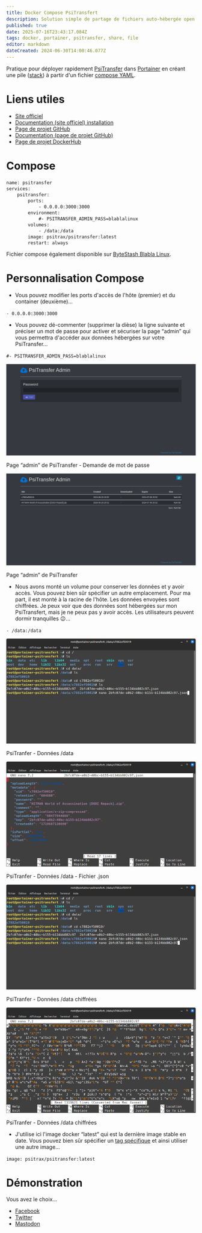 ```yaml
---
title: Docker Compose PsiTransfert
description: Solution simple de partage de fichiers auto-hébergée open source. C'est une alternative aux services payants comme Dropbox, WeTransfer.
published: true
date: 2025-07-16T23:43:17.084Z
tags: docker, portainer, psitransfer, share, file
editor: markdown
dateCreated: 2024-06-30T14:00:46.077Z
---
```


Pratique pour déployer rapidement [PsiTransfer](https://psi.cx/2017/psitransfer/) dans [Portainer](https://www.portainer.io/) en créant une pile ([stack](https://docs.portainer.io/user/docker/stacks)) à partir d'un fichier [compose YAML](https://docs.docker.com/compose/compose-application-model/).

# Liens utiles

-   [Site officiel](https://psi.cx/2017/psitransfer/)
-   [Documentation (site officiel) installation](https://psi.cx/2017/psitransfer-installation/)
-   [Page de projet GitHub](https://github.com/psi-4ward/psitransfer)
-   [Documentation (page de projet GitHub)](https://github.com/psi-4ward/psitransfer/tree/master/docs)
-   [Page de projet DockerHub](https://hub.docker.com/r/psitrax/psitransfer)

# Compose

```plaintext
name: psitransfer
services:
    psitransfer:
        ports:
            - 0.0.0.0:3000:3000
        environment:
            #- PSITRANSFER_ADMIN_PASS=blablalinux
        volumes:
            - /data:/data
        image: psitrax/psitransfer:latest
        restart: always
```

Fichier compose également disponible sur [ByteStash Blabla Linux](https://bytestash.blablalinux.be/public/snippets).

# Personnalisation Compose

-   Vous pouvez modifier les ports d'accès de l'hôte (premier) et du container (deuxième)…

`- 0.0.0.0:3000:3000`

-   Vous pouvez dé-commenter (supprimer la dièse) la ligne suivante et préciser un mot de passe pour activer et sécuriser la page “admin” qui vous permettra d'accéder aux données hébergées sur votre PsiTransfer…

`#- PSITRANSFER_ADMIN_PASS=blablalinux`

![](/docker-compose-psitransfer/psitransfer-password-admin.png)

Page “admin” de PsiTransfer - Demande de mot de passe

![](/docker-compose-psitransfer/psitransfer-admin.png)

Page “admin” de PsiTransfer

-   Nous avons monté un volume pour conserver les données et y avoir accès. Vous pouvez bien sûr spécifier un autre emplacement. Pour ma part, il est monté à la racine de l'hôte. Les données envoyées sont chiffrées. Je peux voir que des données sont hébergées sur mon PsiTransfert, mais je ne peux pas y avoir accès. Les utilisateurs peuvent dormir tranquilles 😉…

`- /data:/data`

![](/docker-compose-psitransfer/psitransfer-data.png)

PsiTranfer - Données /data

![](/docker-compose-psitransfer/psitransfer-data-json.png)

PsiTranfer - Données /data - Fichier .json

![](/docker-compose-psitransfer/psitransfer-data-2.png)

PsiTranfer - Données /data chiffrées

![](/docker-compose-psitransfer/psitransfer-data-3.png)

PsiTranfer - Données /data chiffrées

-   J'utilise ici l'image docker “latest” qui est la dernière image stable en date. Vous pouvez bien sûr spécifier un [tag spécifique](https://hub.docker.com/r/psitrax/psitransfer/tags) et ainsi utiliser une autre image…

`image: psitrax/psitransfer:latest`

# Démonstration

Vous avez le choix…

-   [Facebook](https://www.facebook.com/blablalinux/videos/453133560991741)
-   [Twitter](https://x.com/i/status/1806849212237173113)
-   [Mastodon](https://mastodon-blablalinux.be/@blablalinux/112697108025204971)